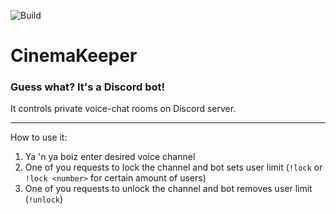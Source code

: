 ![Build](https://github.com/NiJeTi/CinemaKeeper/workflows/Build/badge.svg)

# CinemaKeeper
### Guess what? It's a Discord bot!

It controls private voice-chat rooms on Discord server.

---
How to use it:
1. Ya 'n ya boiz enter desired voice channel
2. One of you requests to lock the channel and bot sets user limit (`!lock` or `!lock <number>` for certain amount of users)
3. One of you requests to unlock the channel and bot removes user limit (`!unlock`)
